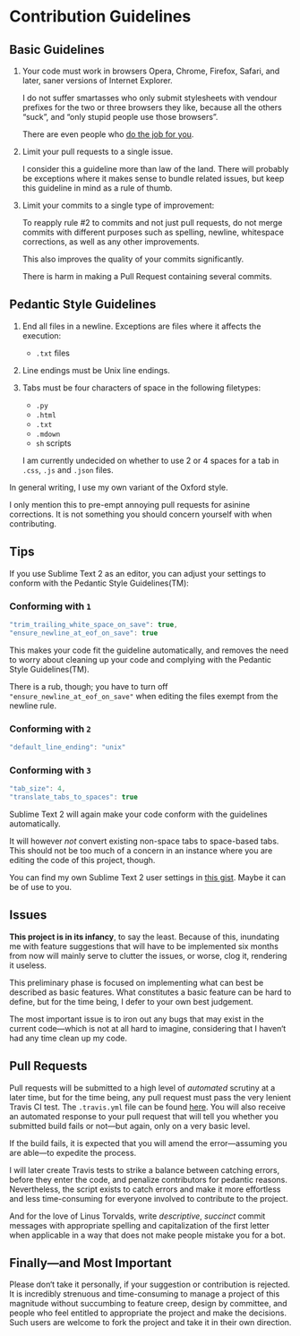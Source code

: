 Contribution Guidelines
=======================

Basic Guidelines
----------------
1. Your code must work in browsers Opera, Chrome, Firefox, Safari, and later, saner versions of Internet Explorer.

    I do not suffer smartasses who only submit stylesheets with vendour prefixes for the two or three browsers they like, because all the others “suck”, and “only stupid people use those browsers”.

    There are even people who [do the job for you](http://border-radius.com/).

2. Limit your pull requests to a single issue.

    I consider this a guideline more than law of the land. There will probably be exceptions where it makes sense to bundle related issues, but keep this guideline in mind as a rule of thumb.

3. Limit your commits to a single type of improvement:

    To reapply rule #2 to commits and not just pull requests, do not merge commits with different purposes such as spelling, newline, whitespace corrections, as well as any other improvements.

    This also improves the quality of your commits significantly.

    There is harm in making a Pull Request containing several commits.

Pedantic Style Guidelines
-------------------------
1. End all files in a newline. Exceptions are files where it affects the execution:
    * `.txt` files

2. Line endings must be Unix line endings.

3. Tabs must be four characters of space in the following filetypes:
    * `.py`
    * `.html`
    * `.txt`
    * `.mdown`
    * `sh` scripts

    I am currently undecided on whether to use 2 or 4 spaces for a tab in `.css`, `.js` and `.json` files.

In general writing, I use my own variant of the Oxford style.

I only mention this to pre-empt annoying pull requests for asinine corrections. It is not something you should concern yourself with when contributing.

Tips
----
If you use Sublime Text 2 as an editor, you can adjust your settings to conform with the Pedantic Style Guidelines(TM):

### Conforming with `1`
```js
"trim_trailing_white_space_on_save": true,
"ensure_newline_at_eof_on_save": true
```

This makes your code fit the guideline automatically, and removes the need to worry about cleaning up your code and complying with the Pedantic Style Guidelines(TM).

There is a rub, though; you have to turn off `"ensure_newline_at_eof_on_save"` when editing the files exempt from the newline rule.

### Conforming with `2`
```js
"default_line_ending": "unix"
```

### Conforming with `3`
```js
"tab_size": 4,
"translate_tabs_to_spaces": true
```

Sublime Text 2 will again make your code conform with the guidelines automatically.

It will however *not* convert existing non-space tabs to space-based tabs. This should not be too much of a concern in an instance where you are editing the code of this project, though.

You can find my own Sublime Text 2 user settings in [this gist](https://gist.github.com/4140423). Maybe it can be of use to you.

Issues
------
**This project is in its infancy**, to say the least. Because of this, inundating me with feature suggestions that will have to be implemented six months from now will mainly serve to clutter the issues, or worse, clog it, rendering it useless.

This preliminary phase is focused on implementing what can best be described as basic features. What constitutes a basic feature can be hard to define, but for the time being, I defer to your own best judgement.

The most important issue is to iron out any bugs that may exist in the current code—which is not at all hard to imagine, considering that I haven‘t had any time clean up my code.

Pull Requests
-------------
Pull requests will be submitted to a high level of *automated* scrutiny at a later time, but for the time being, any pull request must pass the very lenient Travis CI test. The `.travis.yml` file can be found [here](https://github.com/ndarville/pony-forum/blob/master/.travis.yml). You will also receive an automated response to your pull request that will tell you whether you submitted build fails or not—but again, only on a very basic level.

If the build fails, it is expected that you will amend the error—assuming you are able—to expedite the process.

I will later create Travis tests to strike a balance between catching errors, before they enter the code, and penalize contributors for pedantic reasons. Nevertheless, the script exists to catch errors and make it more effortless and less time-consuming for everyone involved to contribute to the project.

And for the love of Linus Torvalds, write *descriptive*, *succinct* commit messages with appropriate spelling and capitalization of the first letter when applicable in a way  that does not make people mistake you for a bot.

Finally—and Most Important
--------------------------
Please don‘t take it personally, if your suggestion or contribution is rejected. It is incredibly strenuous and time-consuming to manage a project of this magnitude without succumbing to feature creep, design by committee, and people who feel entitled to appropriate the project and make the decisions. Such users are welcome to fork the project and take it in their own direction.
